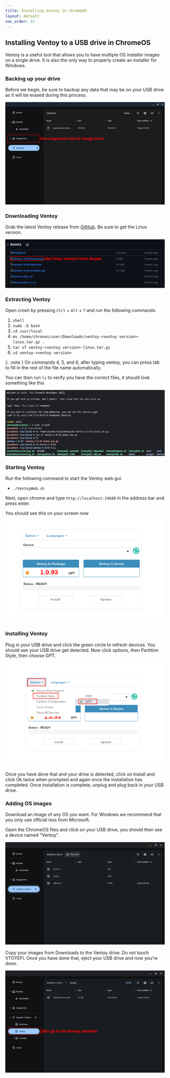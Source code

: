 ```yaml
---
title: Installing Ventoy in chromeOS
layout: default
nav_order: 22
---
```



## Installing Ventoy to a USB drive in ChromeOS
Ventoy is a useful tool that allows you to have multiple OS installer images on a single drive. It is also the only way to properly create an installer for Windows.

### Backing up your drive
Before we begin, be sure to backup any data that may be on your USB drive as it will be erased during this process.

<img src="https://raw.githubusercontent.com/chrultrabook/docs/main/assets/ventoy/backup.png">

### Downloading Ventoy
Grab the latest Ventoy release from [GitHub](https://github.com/ventoy/Ventoy/releases). Be sure to get the Linux version.

<img src="https://raw.githubusercontent.com/chrultrabook/docs/main/assets/ventoy/download.png">

### Extracting Ventoy
Open crosh by pressing `Ctrl` + `Alt` + `T` and run the following commands:

1. `shell`
2. `sudo -E bash`
3. `cd /usr/local`
4. `mv /home/chronos/user/Downloads/ventoy-<ventoy version>-linux.tar.gz .`
5. `tar xf ventoy-<ventoy version>-linux.tar.gz`
6. `cd ventoy-<ventoy version>`

{: .note }
On commands 4, 5, and 6, after typing ventoy, you can press tab to fill in the rest of the file name automatically.

You can then run `ls` to verify you have the correct files, it should look something like this

<img src="https://raw.githubusercontent.com/chrultrabook/docs/main/assets/ventoy/extract.png">

### Starting Ventoy
Run the following command to start the Ventoy web gui:
* `./VentoyWeb.sh`

Next, open chrome and type `http://localhost:24680` in the address bar and press enter.

You should see this on your screen now

<img src="https://raw.githubusercontent.com/chrultrabook/docs/main/assets/ventoy/ventoy.png">

### Installing Ventoy
Plug in your USB drive and click the green circle to refresh devices. You should see your USB drive get detected. Now click options, then Partition Style, then choose GPT.

<img src="https://raw.githubusercontent.com/chrultrabook/docs/main/assets/ventoy/gpt.png">

Once you have done that and your drive is detected, click on Install and click Ok twice when prompted and again once the installation has completed. Once installation is complete, unplug and plug back in your USB drive.

### Adding OS images
Download an image of any OS you want. For Windows we recommend that you only use official isos from Microsoft.

Open the ChromeOS files and click on your USB drive, you should then see a device named "Ventoy".

<img src="https://raw.githubusercontent.com/chrultrabook/docs/main/assets/ventoy/ventoy-drive.png">

Copy your images from Downloads to the Ventoy drive. Do not touch VTOYEFI. Once you have done that, eject your USB drive and now you're done.

<img src="https://raw.githubusercontent.com/chrultrabook/docs/main/assets/ventoy/isos.png">
